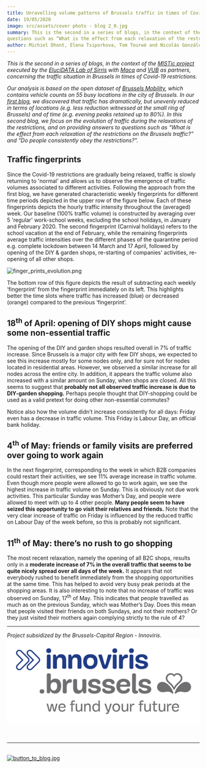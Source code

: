 ```yaml
---
title: Unravelling volume patterns of Brussels traffic in times of Covid-19
date: 19/05/2020
image: src/assets/cover photo - blog 2_0.jpg
summary: This is the second in a series of blogs, in the context of the MISTic project. In this second blog, we focus on the evolution of traffic during the relaxations of the restrictions, and on providing answers to
questions such as “What is the effect from each relaxation of the restrictions on the Brussels traffic?” and “Do people consistently obey the restrictions?”.
author: Michiel Dhont, Elena Tsiporkova, Tom Tourwé and Nicolás González-Deleito
---
```


<p class="rtejustify"><em>This is the second in a series of blogs, in the context of the </em><a href="https://elucidata.be/projects/mistic"><em>MISTic project</em></a><em> executed by the </em><em><a href="https://elucidata.be/">EluciDATA Lab of Sirris</a> with <a href="https://www.macq.eu/nl_BE/">Macq</a> and <a href="https://www.vub.be/">VUB</a> as partners, concerning the traffic situation in Brussels in times of Covid-19 restrictions. </em></p>

<p class="rtejustify"><em>Our analysis is based on</em><em> the open dataset of </em><a href="https://mobilite-mobiliteit.brussels/en"><em>Brussels Mobility</em></a><em>, which contains vehicle counts on 55 busy locations in the city of Brussels. In our </em><a href="https://elucidata.be/mistic/blog/insightful-blueprints-brussels-traffic-emerge-times-covid-19"><em>first blog</em></a><em>, we discovered that traffic has dramatically, but unevenly reduced in terms of locations (e.g. less reduction witnessed at the small ring of Brussels) and of time (e.g. evening peaks retained up to 80%). In this second blog, we focus on the evolution of traffic during the relaxations of the restrictions, and on providing answers to questions such as “What is the effect from each relaxation of the restrictions on the Brussels traffic?” and “Do people consistently obey the restrictions?”.</em></p>

<h2>Traffic fingerprints</h2>

<p class="rtejustify">Since the Covid-19 restrictions are gradually being relaxed, traffic is slowly returning to 'normal' and allows us to observe the emergence of traffic volumes associated to different activities. Following the approach from the first blog, we have generated characteristic weekly fingerprints for different time periods depicted in the upper row of the figure below. Each of these fingerprints depicts the hourly traffic intensity throughout the (averaged) week. Our baseline (100% traffic volume) is constructed by averaging over 5 'regular' work-school weeks, excluding the school holidays, in January and February 2020. The second fingerprint (Carnival holidays) refers to the school vacation at the end of February, while the remaining fingerprints average traffic intensities over the different phases of the quarantine period e.g. complete lockdown between 14 March and 17 April, followed by opening of the DIY &amp; garden shops, re-starting of companies' activities, re-opening of all other shops.</p>

<p><img alt="finger_prints_evolution.png" src="../img/blogs/finger_prints_evolution.png" /></p>

<p class="rtejustify">The bottom row of this figure depicts the result of subtracting each weekly ‘fingerprint’ from the fingerprint immediately on its left. This highlights better the time slots where traffic has increased (blue) or decreased (orange) compared to the previous ‘fingerprint’.</p>

<h2>18<sup>th</sup> of April: opening of DIY shops might cause some non-essential traffic</h2>

<p class="rtejustify">The opening of the DIY and garden shops resulted overall in 7% of traffic increase. Since Brussels is a major city with few DIY shops, we expected to see this increase mostly for some nodes only, and for sure not for nodes located in residential areas. However, we observed a similar increase for all nodes across the entire city. In addition, it appears the traffic volume also increased with a similar amount on Sunday, when shops are closed. All this seems to suggest that <strong>probably not all observed traffic increase is due to DIY-garden shopping.</strong> Perhaps people thought that DIY-shopping could be used as a valid pretext for doing other non-essential commutes?</p>

<p class="rtejustify">Notice also how the volume didn’t increase consistently for all days: Friday even has a decrease in traffic volume. This Friday is Labour Day, an official bank holiday.</p>

<h2>4<sup>th</sup> of May: friends or family visits are preferred over going to work again</h2>

<p class="rtejustify">In the next fingerprint, corresponding to the week in which B2B companies could restart their activities, we see 11% average increase in traffic volume. Even though more people were allowed to go to work again, we see the highest increase in traffic volume on Sunday. This is obviously not due work activities. This particular Sunday was Mother’s Day, and people were allowed to meet with up to 4 other people. <strong>Many</strong><strong> people seem to have seized this opportunity to go visit their relatives and friends.</strong> Note that the very clear increase of traffic on Friday is influenced by the reduced traffic on Labour Day of the week before, so this is probably not significant.</p>

<h2>11<sup>th</sup> of May: there’s no rush to go shopping</h2>

<p class="rtejustify">The most recent relaxation, namely the opening of all B2C shops, results only in a <strong>moderate increase of 7% in the overall traffic that seems to be quite nicely spread over all days of the week.</strong> It appears that not everybody rushed to benefit immediately from the shopping opportunities at the same time. This has helped to avoid very busy peak periods at the shopping areas. It is also interesting to note that no increase of traffic was observed on Sunday, 17<sup>th</sup> of May. This indicates that people travelled as much as on the previous Sunday, which was Mother’s Day. Does this mean that people visited their friends on both Sundays, and not their mothers? Or they just visited their mothers again complying strictly to the rule of 4?</p>

<hr />
<p><em>Project subsidized by the Brussels-Capital Region - Innoviris.</em><a href="https://innoviris.brussels/" target="_blank"><img alt="RGB_innoviris_we fund your future_MAIN LOGO.jpg" src="src/assets/RGB_innoviris_we fund your future_MAIN LOGO.jpg" /></a></p>

<p>&nbsp;</p>

<hr />
<p><br />
<a href="https://elucidata.be/projects/mistic#Blog" target="_self"><img alt="button_to_blog.jpg" src="../img/blogs/button_to_blog.jpg" /></a></p>
